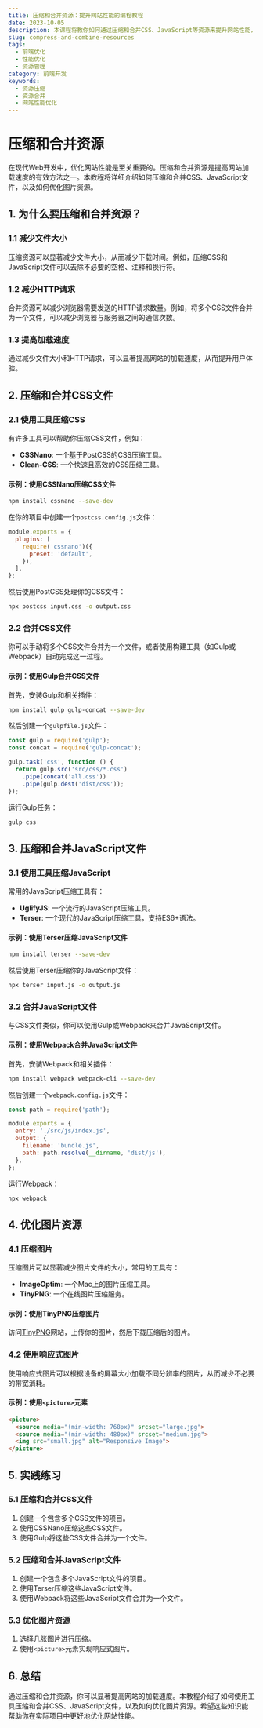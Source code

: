 ```yaml
---
title: 压缩和合并资源：提升网站性能的编程教程
date: 2023-10-05
description: 本课程将教你如何通过压缩和合并CSS、JavaScript等资源来提升网站性能，优化加载速度。
slug: compress-and-combine-resources
tags:
  - 前端优化
  - 性能优化
  - 资源管理
category: 前端开发
keywords:
  - 资源压缩
  - 资源合并
  - 网站性能优化
---
```


# 压缩和合并资源

在现代Web开发中，优化网站性能是至关重要的。压缩和合并资源是提高网站加载速度的有效方法之一。本教程将详细介绍如何压缩和合并CSS、JavaScript文件，以及如何优化图片资源。

## 1. 为什么要压缩和合并资源？

### 1.1 减少文件大小
压缩资源可以显著减少文件大小，从而减少下载时间。例如，压缩CSS和JavaScript文件可以去除不必要的空格、注释和换行符。

### 1.2 减少HTTP请求
合并资源可以减少浏览器需要发送的HTTP请求数量。例如，将多个CSS文件合并为一个文件，可以减少浏览器与服务器之间的通信次数。

### 1.3 提高加载速度
通过减少文件大小和HTTP请求，可以显著提高网站的加载速度，从而提升用户体验。

## 2. 压缩和合并CSS文件

### 2.1 使用工具压缩CSS
有许多工具可以帮助你压缩CSS文件，例如：

- **CSSNano**: 一个基于PostCSS的CSS压缩工具。
- **Clean-CSS**: 一个快速且高效的CSS压缩工具。

#### 示例：使用CSSNano压缩CSS文件

```bash
npm install cssnano --save-dev
```

在你的项目中创建一个`postcss.config.js`文件：

```javascript
module.exports = {
  plugins: [
    require('cssnano')({
      preset: 'default',
    }),
  ],
};
```

然后使用PostCSS处理你的CSS文件：

```bash
npx postcss input.css -o output.css
```

### 2.2 合并CSS文件
你可以手动将多个CSS文件合并为一个文件，或者使用构建工具（如Gulp或Webpack）自动完成这一过程。

#### 示例：使用Gulp合并CSS文件

首先，安装Gulp和相关插件：

```bash
npm install gulp gulp-concat --save-dev
```

然后创建一个`gulpfile.js`文件：

```javascript
const gulp = require('gulp');
const concat = require('gulp-concat');

gulp.task('css', function () {
  return gulp.src('src/css/*.css')
    .pipe(concat('all.css'))
    .pipe(gulp.dest('dist/css'));
});
```

运行Gulp任务：

```bash
gulp css
```

## 3. 压缩和合并JavaScript文件

### 3.1 使用工具压缩JavaScript
常用的JavaScript压缩工具有：

- **UglifyJS**: 一个流行的JavaScript压缩工具。
- **Terser**: 一个现代的JavaScript压缩工具，支持ES6+语法。

#### 示例：使用Terser压缩JavaScript文件

```bash
npm install terser --save-dev
```

然后使用Terser压缩你的JavaScript文件：

```bash
npx terser input.js -o output.js
```

### 3.2 合并JavaScript文件
与CSS文件类似，你可以使用Gulp或Webpack来合并JavaScript文件。

#### 示例：使用Webpack合并JavaScript文件

首先，安装Webpack和相关插件：

```bash
npm install webpack webpack-cli --save-dev
```

然后创建一个`webpack.config.js`文件：

```javascript
const path = require('path');

module.exports = {
  entry: './src/js/index.js',
  output: {
    filename: 'bundle.js',
    path: path.resolve(__dirname, 'dist/js'),
  },
};
```

运行Webpack：

```bash
npx webpack
```

## 4. 优化图片资源

### 4.1 压缩图片
压缩图片可以显著减少图片文件的大小，常用的工具有：

- **ImageOptim**: 一个Mac上的图片压缩工具。
- **TinyPNG**: 一个在线图片压缩服务。

#### 示例：使用TinyPNG压缩图片

访问[TinyPNG](https://tinypng.com/)网站，上传你的图片，然后下载压缩后的图片。

### 4.2 使用响应式图片
使用响应式图片可以根据设备的屏幕大小加载不同分辨率的图片，从而减少不必要的带宽消耗。

#### 示例：使用`<picture>`元素

```html
<picture>
  <source media="(min-width: 768px)" srcset="large.jpg">
  <source media="(min-width: 480px)" srcset="medium.jpg">
  <img src="small.jpg" alt="Responsive Image">
</picture>
```

## 5. 实践练习

### 5.1 压缩和合并CSS文件
1. 创建一个包含多个CSS文件的项目。
2. 使用CSSNano压缩这些CSS文件。
3. 使用Gulp将这些CSS文件合并为一个文件。

### 5.2 压缩和合并JavaScript文件
1. 创建一个包含多个JavaScript文件的项目。
2. 使用Terser压缩这些JavaScript文件。
3. 使用Webpack将这些JavaScript文件合并为一个文件。

### 5.3 优化图片资源
1. 选择几张图片进行压缩。
2. 使用`<picture>`元素实现响应式图片。

## 6. 总结

通过压缩和合并资源，你可以显著提高网站的加载速度。本教程介绍了如何使用工具压缩和合并CSS、JavaScript文件，以及如何优化图片资源。希望这些知识能帮助你在实际项目中更好地优化网站性能。